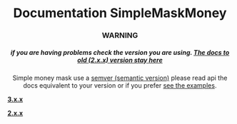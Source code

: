 <h1 align="center">Documentation SimpleMaskMoney</h1>
<h3 align="center"><b>WARNING</b></h3>
<h5 align="center">
  if you are having problems check the version you are using.
  <a href="docs/#old">
    The docs to old (2.x.x) version stay <b>here</b>
  </a>
</h5>

<p align="center">
  Simple money mask use a <a href="https://semver.org/">semver (semantic version)</a> please read api the docs equivalent to your version or if you prefer <a href="https://github.com/codermarcos/simple-mask-money/examples">see the examples</a>.
</p>

[**3.x.x**](examples/#3.x.x)

[**2.x.x**](examples/#2.x.x)
